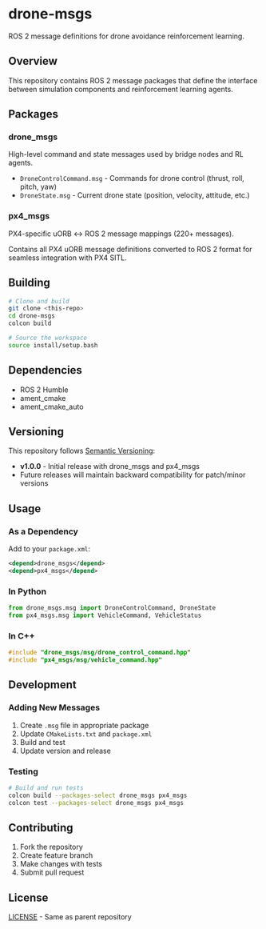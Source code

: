 # drone-msgs

ROS 2 message definitions for drone avoidance reinforcement learning.

## Overview

This repository contains ROS 2 message packages that define the interface between simulation components and reinforcement learning agents.

## Packages

### drone_msgs
High-level command and state messages used by bridge nodes and RL agents.

- `DroneControlCommand.msg` - Commands for drone control (thrust, roll, pitch, yaw)
- `DroneState.msg` - Current drone state (position, velocity, attitude, etc.)

### px4_msgs  
PX4-specific uORB ↔ ROS 2 message mappings (220+ messages).

Contains all PX4 uORB message definitions converted to ROS 2 format for seamless integration with PX4 SITL.

## Building

```bash
# Clone and build
git clone <this-repo>
cd drone-msgs
colcon build

# Source the workspace
source install/setup.bash
```

## Dependencies

- ROS 2 Humble
- ament_cmake
- ament_cmake_auto

## Versioning

This repository follows [Semantic Versioning](https://semver.org/):

- **v1.0.0** - Initial release with drone_msgs and px4_msgs
- Future releases will maintain backward compatibility for patch/minor versions

## Usage

### As a Dependency

Add to your `package.xml`:
```xml
<depend>drone_msgs</depend>
<depend>px4_msgs</depend>
```

### In Python
```python
from drone_msgs.msg import DroneControlCommand, DroneState
from px4_msgs.msg import VehicleCommand, VehicleStatus
```

### In C++
```cpp
#include "drone_msgs/msg/drone_control_command.hpp"
#include "px4_msgs/msg/vehicle_command.hpp"
```

## Development

### Adding New Messages

1. Create `.msg` file in appropriate package
2. Update `CMakeLists.txt` and `package.xml`
3. Build and test
4. Update version and release

### Testing

```bash
# Build and run tests
colcon build --packages-select drone_msgs px4_msgs
colcon test --packages-select drone_msgs px4_msgs
```

## Contributing

1. Fork the repository
2. Create feature branch
3. Make changes with tests
4. Submit pull request

## License

[LICENSE](../LICENSE) - Same as parent repository 